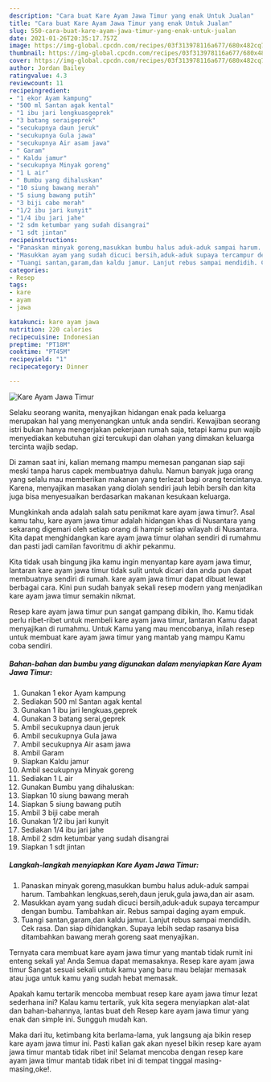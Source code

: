 ```yaml
---
description: "Cara buat Kare Ayam Jawa Timur yang enak Untuk Jualan"
title: "Cara buat Kare Ayam Jawa Timur yang enak Untuk Jualan"
slug: 550-cara-buat-kare-ayam-jawa-timur-yang-enak-untuk-jualan
date: 2021-01-26T20:35:17.757Z
image: https://img-global.cpcdn.com/recipes/03f313978116a677/680x482cq70/kare-ayam-jawa-timur-foto-resep-utama.jpg
thumbnail: https://img-global.cpcdn.com/recipes/03f313978116a677/680x482cq70/kare-ayam-jawa-timur-foto-resep-utama.jpg
cover: https://img-global.cpcdn.com/recipes/03f313978116a677/680x482cq70/kare-ayam-jawa-timur-foto-resep-utama.jpg
author: Jordan Bailey
ratingvalue: 4.3
reviewcount: 11
recipeingredient:
- "1 ekor Ayam kampung"
- "500 ml Santan agak kental"
- "1 ibu jari lengkuasgeprek"
- "3 batang seraigeprek"
- "secukupnya daun jeruk"
- "secukupnya Gula jawa"
- "secukupnya Air asam jawa"
- " Garam"
- " Kaldu jamur"
- "secukupnya Minyak goreng"
- "1 L air"
- " Bumbu yang dihaluskan"
- "10 siung bawang merah"
- "5 siung bawang putih"
- "3 biji cabe merah"
- "1/2 ibu jari kunyit"
- "1/4 ibu jari jahe"
- "2 sdm ketumbar yang sudah disangrai"
- "1 sdt jintan"
recipeinstructions:
- "Panaskan minyak goreng,masukkan bumbu halus aduk-aduk sampai harum. Tambahkan lengkuas,sereh,daun jeruk,gula jawa,dan air asam."
- "Masukkan ayam yang sudah dicuci bersih,aduk‐aduk supaya tercampur dengan bumbu. Tambahkan air. Rebus sampai daging ayam empuk."
- "Tuangi santan,garam,dan kaldu jamur. Lanjut rebus sampai mendidih. Cek rasa. Dan siap dihidangkan. Supaya lebih sedap rasanya bisa ditambahkan bawang merah goreng saat menyajikan."
categories:
- Resep
tags:
- kare
- ayam
- jawa

katakunci: kare ayam jawa 
nutrition: 220 calories
recipecuisine: Indonesian
preptime: "PT18M"
cooktime: "PT45M"
recipeyield: "1"
recipecategory: Dinner

---
```



![Kare Ayam Jawa Timur](https://img-global.cpcdn.com/recipes/03f313978116a677/680x482cq70/kare-ayam-jawa-timur-foto-resep-utama.jpg)

Selaku seorang wanita, menyajikan hidangan enak pada keluarga merupakan hal yang menyenangkan untuk anda sendiri. Kewajiban seorang istri bukan hanya mengerjakan pekerjaan rumah saja, tetapi kamu pun wajib menyediakan kebutuhan gizi tercukupi dan olahan yang dimakan keluarga tercinta wajib sedap.

Di zaman  saat ini, kalian memang mampu memesan panganan siap saji meski tanpa harus capek membuatnya dahulu. Namun banyak juga orang yang selalu mau memberikan makanan yang terlezat bagi orang tercintanya. Karena, menyajikan masakan yang diolah sendiri jauh lebih bersih dan kita juga bisa menyesuaikan berdasarkan makanan kesukaan keluarga. 



Mungkinkah anda adalah salah satu penikmat kare ayam jawa timur?. Asal kamu tahu, kare ayam jawa timur adalah hidangan khas di Nusantara yang sekarang digemari oleh setiap orang di hampir setiap wilayah di Nusantara. Kita dapat menghidangkan kare ayam jawa timur olahan sendiri di rumahmu dan pasti jadi camilan favoritmu di akhir pekanmu.

Kita tidak usah bingung jika kamu ingin menyantap kare ayam jawa timur, lantaran kare ayam jawa timur tidak sulit untuk dicari dan anda pun dapat membuatnya sendiri di rumah. kare ayam jawa timur dapat dibuat lewat berbagai cara. Kini pun sudah banyak sekali resep modern yang menjadikan kare ayam jawa timur semakin nikmat.

Resep kare ayam jawa timur pun sangat gampang dibikin, lho. Kamu tidak perlu ribet-ribet untuk membeli kare ayam jawa timur, lantaran Kamu dapat menyajikan di rumahmu. Untuk Kamu yang mau mencobanya, inilah resep untuk membuat kare ayam jawa timur yang mantab yang mampu Kamu coba sendiri.

<!--inarticleads1-->

##### Bahan-bahan dan bumbu yang digunakan dalam menyiapkan Kare Ayam Jawa Timur:

1. Gunakan 1 ekor Ayam kampung
1. Sediakan 500 ml Santan agak kental
1. Gunakan 1 ibu jari lengkuas,geprek
1. Gunakan 3 batang serai,geprek
1. Ambil secukupnya daun jeruk
1. Ambil secukupnya Gula jawa
1. Ambil secukupnya Air asam jawa
1. Ambil  Garam
1. Siapkan  Kaldu jamur
1. Ambil secukupnya Minyak goreng
1. Sediakan 1 L air
1. Gunakan  Bumbu yang dihaluskan:
1. Siapkan 10 siung bawang merah
1. Siapkan 5 siung bawang putih
1. Ambil 3 biji cabe merah
1. Gunakan 1/2 ibu jari kunyit
1. Sediakan 1/4 ibu jari jahe
1. Ambil 2 sdm ketumbar yang sudah disangrai
1. Siapkan 1 sdt jintan




<!--inarticleads2-->

##### Langkah-langkah menyiapkan Kare Ayam Jawa Timur:

1. Panaskan minyak goreng,masukkan bumbu halus aduk-aduk sampai harum. Tambahkan lengkuas,sereh,daun jeruk,gula jawa,dan air asam.
1. Masukkan ayam yang sudah dicuci bersih,aduk‐aduk supaya tercampur dengan bumbu. Tambahkan air. Rebus sampai daging ayam empuk.
1. Tuangi santan,garam,dan kaldu jamur. Lanjut rebus sampai mendidih. Cek rasa. Dan siap dihidangkan. Supaya lebih sedap rasanya bisa ditambahkan bawang merah goreng saat menyajikan.




Ternyata cara membuat kare ayam jawa timur yang mantab tidak rumit ini enteng sekali ya! Anda Semua dapat memasaknya. Resep kare ayam jawa timur Sangat sesuai sekali untuk kamu yang baru mau belajar memasak atau juga untuk kamu yang sudah hebat memasak.

Apakah kamu tertarik mencoba membuat resep kare ayam jawa timur lezat sederhana ini? Kalau kamu tertarik, yuk kita segera menyiapkan alat-alat dan bahan-bahannya, lantas buat deh Resep kare ayam jawa timur yang enak dan simple ini. Sungguh mudah kan. 

Maka dari itu, ketimbang kita berlama-lama, yuk langsung aja bikin resep kare ayam jawa timur ini. Pasti kalian gak akan nyesel bikin resep kare ayam jawa timur mantab tidak ribet ini! Selamat mencoba dengan resep kare ayam jawa timur mantab tidak ribet ini di tempat tinggal masing-masing,oke!.

